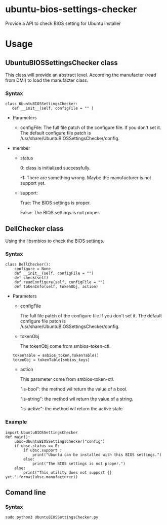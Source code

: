 # ubuntu-bios-settings-checker
Provide a API to check BIOS setting for Ubuntu installer

# Usage
## UbuntuBIOSSettingsChecker class
This class will provide an abstract level. 
According the manufacter (read from DMI) to load the manufacter class.
### Syntax

```
class UbuntuBIOSSettingsChecker:
   def __init__(self, configFile = "" )
```

* Parameters
  * configFile:
The full file patch of the configure file.
If you don't set it. The default configure file patch is
/usr/share/UbuntuBIOSSettingsChecker/config.

* member
  * status

    0: class is initialized successfully.

    -1: There are something wrong. Maybe the manufacturer is not support yet.

  * support:

    True: The BIOS settings is proper.

    False: The BIOS settings is not proper.


## DellChecker class
Using the libsmbios to check the BIOS settings.
### Syntax

```
class DellChecker():
    configure = None
    def __init__(self, configFile = "")
    def check(self)
    def readConfigure(self, configFile = "")
    def tokenInfo(self, tokenObj, action)
```

* Parameters
  * configFile

    The full file patch of the configure file.If you don't set it. The default configure file patch is /usr/share/UbuntuBIOSSettingsChecker/config.

  * tokenObj

    The tokenObj come from smbios-token-ctl.

  ```
  tokenTable = smbios_token.TokenTable()
  tokenObj = tokenTable[smbios_keys]
  ```

  * action

    This parameter come from smbios-token-ctl.

    "is-bool": the method wil return the value of a bool.

    "is-string": the method wil return the value of a string.

    "is-active": the method wil return the active state


### Example 

```
import UbuntuBIOSSettingsChecker
def main():
    ubsc=UbuntuBIOSSettingsChecker("config")
    if ubsc.status == 0:
        if ubsc.support :
            print("Ubuntu can be installed with this BIOS settings.")
        else:
            print("The BIOS settings is not proper.")
    else:
        print("This utility does not support {} yet.".format(ubsc.manufacturer))

```

## Comand line
### Syntax

```
sudo python3 UbuntuBIOSSettingsChecker.py 
```